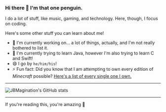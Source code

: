 ### Hi there 👋 I'm that one penguin.

I do a lot of stuff, like music, gaming, and technology. Here, though, I focus on coding.

Here's some other stuff you can learn about me!
- 🔭 I'm currently working on... a lot of things, actually, and I'm not really bothered to list it.
- 🌱 I'm currently trying to learn Java, however I'm also trying to learn C and Swift!
- 😄 I go by `he/him/his`!
- ⚡ Fun fact: Did you know that I am attempting to own every edition of *Minecraft* possible? [Here's a list of every single one I own.](https://github.com/jbmagination/jbmagination/blob/master/MINECRAFT.md)
---

![JBMagination's GitHub stats](https://github-readme-stats.vercel.app/api?username=jbmagination&show_icons=true&theme=vue&hide_border=false)

---

If you're reading this, you're amazing 💚
